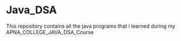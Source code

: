 # Java_DSA
This repository contains all the java programs that i learned during my APNA_COLLEGE_JAVA_DSA_Course

